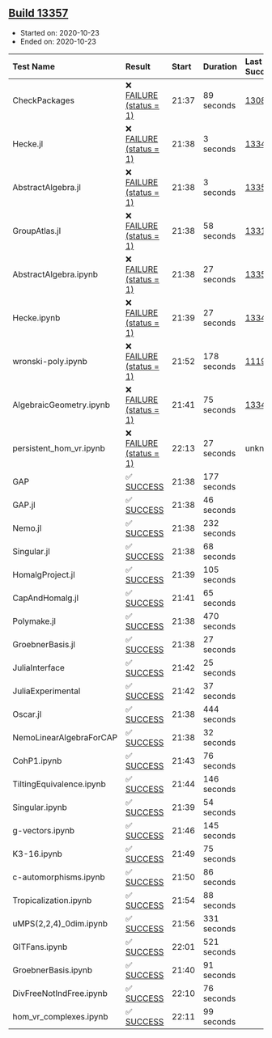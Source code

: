 ## [Build 13357](https://oscarci.mathematik.uni-kl.de/job/oscar/13357/)

* Started on: 2020-10-23
* Ended on: 2020-10-23

| Test Name    | Result | Start | Duration | Last Success | First Failure |
|:-------------|:-------|:------|:---------|:-------------|:--------------|
| CheckPackages | ❌ [FAILURE (status = 1)](https://oscarci.mathematik.uni-kl.de/job/oscar/13357/artifact/logs/build-13357/CheckPackages.log) | 21:37 | 89 seconds | [13085](https://oscarci.mathematik.uni-kl.de/job/oscar/13085/) | [13086](https://oscarci.mathematik.uni-kl.de/job/oscar/13086/) |
| Hecke.jl | ❌ [FAILURE (status = 1)](https://oscarci.mathematik.uni-kl.de/job/oscar/13357/artifact/logs/build-13357/Hecke.jl.log) | 21:38 | 3 seconds | [13341](https://oscarci.mathematik.uni-kl.de/job/oscar/13341/) | [13342](https://oscarci.mathematik.uni-kl.de/job/oscar/13342/) |
| AbstractAlgebra.jl | ❌ [FAILURE (status = 1)](https://oscarci.mathematik.uni-kl.de/job/oscar/13357/artifact/logs/build-13357/AbstractAlgebra.jl.log) | 21:38 | 3 seconds | [13355](https://oscarci.mathematik.uni-kl.de/job/oscar/13355/) | [13356](https://oscarci.mathematik.uni-kl.de/job/oscar/13356/) |
| GroupAtlas.jl | ❌ [FAILURE (status = 1)](https://oscarci.mathematik.uni-kl.de/job/oscar/13357/artifact/logs/build-13357/GroupAtlas.jl.log) | 21:38 | 58 seconds | [13311](https://oscarci.mathematik.uni-kl.de/job/oscar/13311/) | [13312](https://oscarci.mathematik.uni-kl.de/job/oscar/13312/) |
| AbstractAlgebra.ipynb | ❌ [FAILURE (status = 1)](https://oscarci.mathematik.uni-kl.de/job/oscar/13357/artifact/logs/build-13357/AbstractAlgebra.ipynb.log) | 21:38 | 27 seconds | [13355](https://oscarci.mathematik.uni-kl.de/job/oscar/13355/) | [13356](https://oscarci.mathematik.uni-kl.de/job/oscar/13356/) |
| Hecke.ipynb | ❌ [FAILURE (status = 1)](https://oscarci.mathematik.uni-kl.de/job/oscar/13357/artifact/logs/build-13357/Hecke.ipynb.log) | 21:39 | 27 seconds | [13341](https://oscarci.mathematik.uni-kl.de/job/oscar/13341/) | [13342](https://oscarci.mathematik.uni-kl.de/job/oscar/13342/) |
| wronski-poly.ipynb | ❌ [FAILURE (status = 1)](https://oscarci.mathematik.uni-kl.de/job/oscar/13357/artifact/logs/build-13357/wronski-poly.ipynb.log) | 21:52 | 178 seconds | [11192](https://oscarci.mathematik.uni-kl.de/job/oscar/11192/) | [11193](https://oscarci.mathematik.uni-kl.de/job/oscar/11193/) |
| AlgebraicGeometry.ipynb | ❌ [FAILURE (status = 1)](https://oscarci.mathematik.uni-kl.de/job/oscar/13357/artifact/logs/build-13357/AlgebraicGeometry.ipynb.log) | 21:41 | 75 seconds | [13341](https://oscarci.mathematik.uni-kl.de/job/oscar/13341/) | [13342](https://oscarci.mathematik.uni-kl.de/job/oscar/13342/) |
| persistent_hom_vr.ipynb | ❌ [FAILURE (status = 1)](https://oscarci.mathematik.uni-kl.de/job/oscar/13357/artifact/logs/build-13357/persistent_hom_vr.ipynb.log) | 22:13 | 27 seconds | unknown | unknown |
| GAP | ✅ [SUCCESS](https://oscarci.mathematik.uni-kl.de/job/oscar/13357/artifact/logs/build-13357/GAP.log) | 21:38 | 177 seconds |  |  |
| GAP.jl | ✅ [SUCCESS](https://oscarci.mathematik.uni-kl.de/job/oscar/13357/artifact/logs/build-13357/GAP.jl.log) | 21:38 | 46 seconds |  |  |
| Nemo.jl | ✅ [SUCCESS](https://oscarci.mathematik.uni-kl.de/job/oscar/13357/artifact/logs/build-13357/Nemo.jl.log) | 21:38 | 232 seconds |  |  |
| Singular.jl | ✅ [SUCCESS](https://oscarci.mathematik.uni-kl.de/job/oscar/13357/artifact/logs/build-13357/Singular.jl.log) | 21:38 | 68 seconds |  |  |
| HomalgProject.jl | ✅ [SUCCESS](https://oscarci.mathematik.uni-kl.de/job/oscar/13357/artifact/logs/build-13357/HomalgProject.jl.log) | 21:39 | 105 seconds |  |  |
| CapAndHomalg.jl | ✅ [SUCCESS](https://oscarci.mathematik.uni-kl.de/job/oscar/13357/artifact/logs/build-13357/CapAndHomalg.jl.log) | 21:41 | 65 seconds |  |  |
| Polymake.jl | ✅ [SUCCESS](https://oscarci.mathematik.uni-kl.de/job/oscar/13357/artifact/logs/build-13357/Polymake.jl.log) | 21:38 | 470 seconds |  |  |
| GroebnerBasis.jl | ✅ [SUCCESS](https://oscarci.mathematik.uni-kl.de/job/oscar/13357/artifact/logs/build-13357/GroebnerBasis.jl.log) | 21:38 | 27 seconds |  |  |
| JuliaInterface | ✅ [SUCCESS](https://oscarci.mathematik.uni-kl.de/job/oscar/13357/artifact/logs/build-13357/JuliaInterface.log) | 21:42 | 25 seconds |  |  |
| JuliaExperimental | ✅ [SUCCESS](https://oscarci.mathematik.uni-kl.de/job/oscar/13357/artifact/logs/build-13357/JuliaExperimental.log) | 21:42 | 37 seconds |  |  |
| Oscar.jl | ✅ [SUCCESS](https://oscarci.mathematik.uni-kl.de/job/oscar/13357/artifact/logs/build-13357/Oscar.jl.log) | 21:38 | 444 seconds |  |  |
| NemoLinearAlgebraForCAP | ✅ [SUCCESS](https://oscarci.mathematik.uni-kl.de/job/oscar/13357/artifact/logs/build-13357/NemoLinearAlgebraForCAP.log) | 21:38 | 32 seconds |  |  |
| CohP1.ipynb | ✅ [SUCCESS](https://oscarci.mathematik.uni-kl.de/job/oscar/13357/artifact/logs/build-13357/CohP1.ipynb.log) | 21:43 | 76 seconds |  |  |
| TiltingEquivalence.ipynb | ✅ [SUCCESS](https://oscarci.mathematik.uni-kl.de/job/oscar/13357/artifact/logs/build-13357/TiltingEquivalence.ipynb.log) | 21:44 | 146 seconds |  |  |
| Singular.ipynb | ✅ [SUCCESS](https://oscarci.mathematik.uni-kl.de/job/oscar/13357/artifact/logs/build-13357/Singular.ipynb.log) | 21:39 | 54 seconds |  |  |
| g-vectors.ipynb | ✅ [SUCCESS](https://oscarci.mathematik.uni-kl.de/job/oscar/13357/artifact/logs/build-13357/g-vectors.ipynb.log) | 21:46 | 145 seconds |  |  |
| K3-16.ipynb | ✅ [SUCCESS](https://oscarci.mathematik.uni-kl.de/job/oscar/13357/artifact/logs/build-13357/K3-16.ipynb.log) | 21:49 | 75 seconds |  |  |
| c-automorphisms.ipynb | ✅ [SUCCESS](https://oscarci.mathematik.uni-kl.de/job/oscar/13357/artifact/logs/build-13357/c-automorphisms.ipynb.log) | 21:50 | 86 seconds |  |  |
| Tropicalization.ipynb | ✅ [SUCCESS](https://oscarci.mathematik.uni-kl.de/job/oscar/13357/artifact/logs/build-13357/Tropicalization.ipynb.log) | 21:54 | 88 seconds |  |  |
| uMPS(2,2,4)_0dim.ipynb | ✅ [SUCCESS](https://oscarci.mathematik.uni-kl.de/job/oscar/13357/artifact/logs/build-13357/uMPS-2-2-4-_0dim.ipynb.log) | 21:56 | 331 seconds |  |  |
| GITFans.ipynb | ✅ [SUCCESS](https://oscarci.mathematik.uni-kl.de/job/oscar/13357/artifact/logs/build-13357/GITFans.ipynb.log) | 22:01 | 521 seconds |  |  |
| GroebnerBasis.ipynb | ✅ [SUCCESS](https://oscarci.mathematik.uni-kl.de/job/oscar/13357/artifact/logs/build-13357/GroebnerBasis.ipynb.log) | 21:40 | 91 seconds |  |  |
| DivFreeNotIndFree.ipynb | ✅ [SUCCESS](https://oscarci.mathematik.uni-kl.de/job/oscar/13357/artifact/logs/build-13357/DivFreeNotIndFree.ipynb.log) | 22:10 | 76 seconds |  |  |
| hom_vr_complexes.ipynb | ✅ [SUCCESS](https://oscarci.mathematik.uni-kl.de/job/oscar/13357/artifact/logs/build-13357/hom_vr_complexes.ipynb.log) | 22:11 | 99 seconds |  |  |
